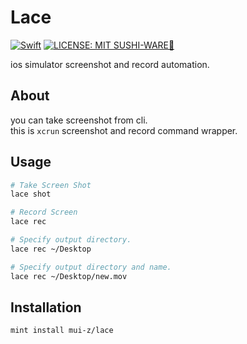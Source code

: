 # Lace
[![Swift](https://img.shields.io/badge/Swift-FA7343?style=for-the-badge)](https://github.com/apple/swift)
[![LICENSE: MIT SUSHI-WARE🍣](https://raw.githubusercontent.com/watasuke102/mit-sushi-ware/master/MIT-SUSHI-WARE.svg)](https://github.com/mui-z/lace/blob/main/LICENSE)

ios simulator screenshot and record automation.  

## About
you can take screenshot from cli.  
this is `xcrun` screenshot and record command wrapper.

## Usage

```bash
# Take Screen Shot
lace shot

# Record Screen
lace rec
```

```bash
# Specify output directory.
lace rec ~/Desktop

# Specify output directory and name.
lace rec ~/Desktop/new.mov
```

## Installation

```bash
mint install mui-z/lace
```





